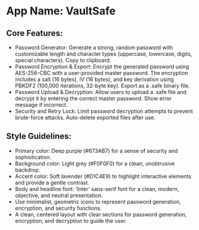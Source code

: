 # **App Name**: VaultSafe

## Core Features:

- Password Generator: Generate a strong, random password with customizable length and character types (uppercase, lowercase, digits, special characters). Copy to clipboard.
- Password Encryption & Export: Encrypt the generated password using AES-256-CBC with a user-provided master password. The encryption includes a salt (16 bytes), IV (16 bytes), and key derivation using PBKDF2 (100,000 iterations, 32-byte key). Export as a .safe binary file.
- Password Upload & Decryption: Allow users to upload a .safe file and decrypt it by entering the correct master password. Show error message if incorrect.
- Security and Retry Lock: Limit password decryption attempts to prevent brute-force attacks. Auto-delete exported files after use.

## Style Guidelines:

- Primary color: Deep purple (#673AB7) for a sense of security and sophistication.
- Background color: Light grey (#F0F0F0) for a clean, unobtrusive backdrop.
- Accent color: Soft lavender (#D1C4E9) to highlight interactive elements and provide a gentle contrast.
- Body and headline font: 'Inter' sans-serif font for a clean, modern, objective, and neutral presentation.
- Use minimalist, geometric icons to represent password generation, encryption, and security functions.
- A clean, centered layout with clear sections for password generation, encryption, and decryption to guide the user.